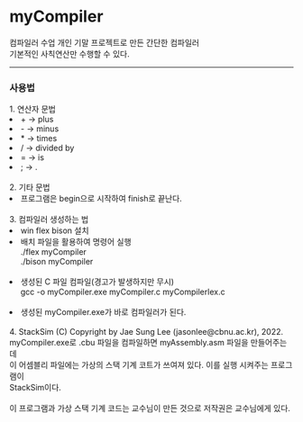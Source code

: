 # myCompiler
컴파일러 수업 개인 기말 프로젝트로 만든 간단한 컴파일러<br>
기본적인 사칙연산만 수행할 수 있다.<br>
<hr>
<h3>사용법</h3>
1. 연산자 문법
<li> + -> plus</li>
<li> - -> minus</li>
<li> * -> times</li>
<li> / -> divided by</li>
<li> = -> is</li>
<li> ; -> .</li>
<br>
2. 기타 문법
<li>프로그램은 begin으로 시작하여 finish로 끝난다.</li>
<br>
3. 컴파일러 생성하는 법
<li>win flex bison 설치</li>
<li>배치 파일을 활용하여 명령어 실행</li>
&nbsp&nbsp&nbsp&nbsp&nbsp./flex myCompiler<br>
&nbsp&nbsp&nbsp&nbsp&nbsp./bison myCompiler<br><br>
<li>생성된 C 파일 컴파일(경고가 발생하지만 무시)</li>
&nbsp&nbsp&nbsp&nbsp&nbspgcc -o myCompiler.exe myCompiler.c myCompilerlex.c<br><br>
<li>생성된 myCompiler.exe가 바로 컴파일러가 된다.</li>
<br>
4. StackSim (C) Copyright by Jae Sung Lee (jasonlee@cbnu.ac.kr), 2022.<br>
myCompiler.exe로 .cbu 파일을 컴파일하면 myAssembly.asm 파일을 만들어주는데<br>
이 어셈블리 파일에는 가상의 스택 기계 코트가 쓰여져 있다. 이를 실행 시켜주는 프로그램이<br>StackSim이다.<br><br>
이 프로그램과 가상 스택 기계 코드는 교수님이 만든 것으로 저작권은 교수님에게 있다.<br><br>
